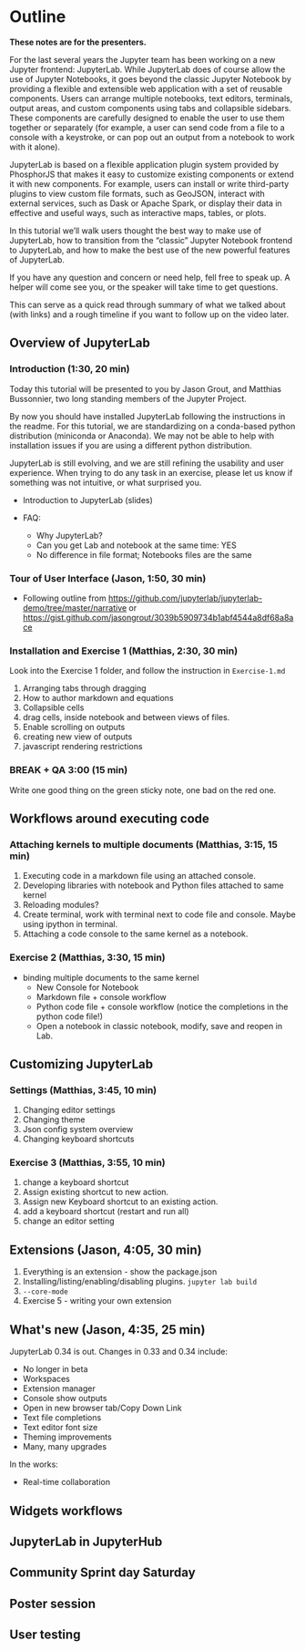 # Outline

**These notes are for the presenters.**

For the last several years the Jupyter team has been working on a new Jupyter
frontend: JupyterLab. While JupyterLab does of course allow the use of Jupyter
Notebooks, it goes beyond the classic Jupyter Notebook by providing a flexible
and extensible web application with a set of reusable components. Users can
arrange multiple notebooks, text editors, terminals, output areas, and custom
components using tabs and collapsible sidebars. These components are carefully
designed to enable the user to use them together or separately (for example, a
user can send code from a file to a console with a keystroke, or can pop out an
output from a notebook to work with it alone).

JupyterLab is based on a flexible application plugin system provided by
PhosphorJS that makes it easy to customize existing components or extend it
with new components. For example, users can install or write third-party
plugins to view custom file formats, such as GeoJSON, interact with external
services, such as Dask or Apache Spark, or display their data in effective and
useful ways, such as interactive maps, tables, or plots.

In this tutorial we’ll walk users thought the best way to make use of
JupyterLab, how to transition from the “classic” Jupyter Notebook frontend to
JupyterLab, and how to make the best use of the new powerful features of
JupyterLab.

If you have any question and concern or need help, fell free to speak up. A
helper will come see you, or the speaker will take time to get questions.

This can serve as a quick read through summary of what we talked about (with
links) and a rough timeline if you want to follow up on the video later.

## Overview of JupyterLab

### Introduction (1:30, 20 min)

Today this tutorial will be presented to you by Jason Grout, and Matthias
Bussonnier, two long standing members of the Jupyter Project.

By now you should have installed JupyterLab following the instructions in the
readme. For this tutorial, we are standardizing on a conda-based python
distribution (miniconda or Anaconda). We may not be able to help with
installation issues if you are using a different python distribution.

JupyterLab is still evolving, and we are still refining the usability and user
experience. When trying to do any task in an exercise, please let us know if
something was not intuitive, or what surprised you.

- Introduction to JupyterLab (slides)

- FAQ:
  - Why JupyterLab?
  - Can you get Lab and notebook at the same time: YES
  - No difference in file format; Notebooks files are the same

### Tour of User Interface (Jason, 1:50, 30 min)
- Following outline from https://github.com/jupyterlab/jupyterlab-demo/tree/master/narrative or https://gist.github.com/jasongrout/3039b5909734b1abf4544a8df68a8ace

### Installation and Exercise 1 (Matthias, 2:30, 30 min)

Look into the Exercise 1 folder, and follow the instruction in `Exercise-1.md`
  1. Arranging tabs through dragging
  2. How to author markdown and equations
  3. Collapsible cells
  4. drag cells, inside notebook and between views of files.
  5. Enable scrolling on outputs
  6. creating new view of outputs
  7. javascript rendering restrictions

### BREAK + QA 3:00 (15 min)

Write one good thing on the green sticky note, one bad on the red one.

## Workflows around executing code

### Attaching kernels to multiple documents (Matthias, 3:15, 15 min)

1. Executing code in a markdown file using an attached console.
2. Developing libraries with notebook and Python files attached to same kernel
3. Reloading modules?
4. Create terminal, work with terminal next to code file and console. Maybe using ipython in terminal.
5. Attaching a code console to the same kernel as a notebook.

### Exercise 2 (Matthias, 3:30, 15 min)

- binding multiple documents to the same kernel
  - New Console for Notebook
  - Markdown file + console workflow
  - Python code file + console workflow (notice the completions in the python code file!)
  - Open a notebook in classic notebook, modify, save and reopen in Lab.

## Customizing JupyterLab

### Settings (Matthias, 3:45, 10 min)

  1. Changing editor settings
  2. Changing theme
  3. Json config system overview
  4. Changing keyboard shortcuts

### Exercise 3 (Matthias, 3:55, 10 min)
1. change a keyboard shortcut
  1. Assign existing shortcut to new action.
  2. Assign new Keyboard shortcut to an existing action.
2. add a keyboard shortcut (restart and run all)
3. change an editor setting

## Extensions (Jason, 4:05, 30 min)

1. Everything is an extension - show the package.json
2. Installing/listing/enabling/disabling plugins. `jupyter lab build`
3. `--core-mode`
4. Exercise 5 - writing your own extension

## What's new (Jason, 4:35, 25 min)

JupyterLab 0.34 is out. Changes in 0.33 and 0.34 include:
- No longer in beta
- Workspaces
- Extension manager
- Console show outputs
- Open in new browser tab/Copy Down Link
- Text file completions
- Text editor font size
- Theming improvements
- Many, many upgrades

In the works:
- Real-time collaboration

## Widgets workflows

## JupyterLab in JupyterHub
## Community Sprint day Saturday
## Poster session
## User testing
